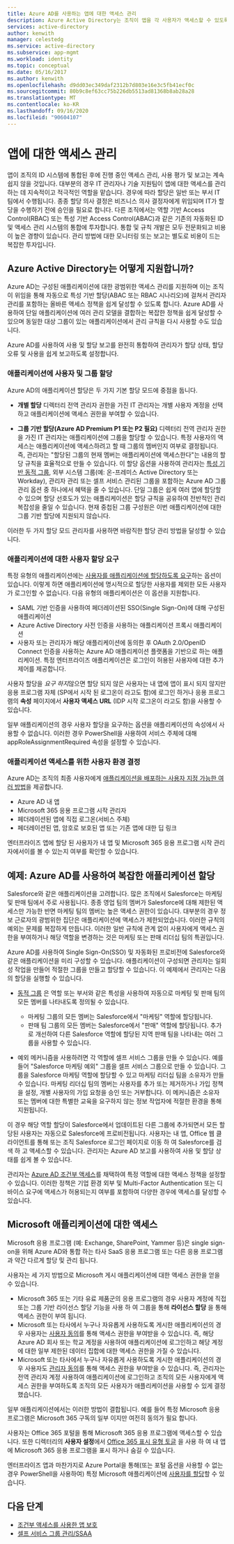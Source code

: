 ```yaml
---
title: Azure AD를 사용하는 앱에 대한 액세스 관리
description: Azure Active Directory는 조직이 앱을 각 사용자가 액세스할 수 있도록 지정하는 방법을 설명합니다.
services: active-directory
author: kenwith
manager: celestedg
ms.service: active-directory
ms.subservice: app-mgmt
ms.workload: identity
ms.topic: conceptual
ms.date: 05/16/2017
ms.author: kenwith
ms.openlocfilehash: d9dd03ec349daf2312b7d803e16e3c5fb41ecf0c
ms.sourcegitcommit: 80b9c8ef63cc75b226db5513ad81368b8ab28a28
ms.translationtype: MT
ms.contentlocale: ko-KR
ms.lasthandoff: 09/16/2020
ms.locfileid: "90604107"
---
```

# <a name="managing-access-to-apps"></a>앱에 대한 액세스 관리

앱이 조직의 ID 시스템에 통합된 후에 진행 중인 액세스 관리, 사용 평가 및 보고는 계속 쉽지 않을 것입니다. 대부분의 경우 IT 관리자나 기술 지원팀이 앱에 대한 액세스를 관리하는 데 지속적이고 적극적인 역할을 맡습니다. 경우에 따라 할당은 일반 또는 부서 IT 팀에서 수행됩니다. 종종 할당 의사 결정은 비즈니스 의사 결정자에게 위임되며 IT가 할당을 수행하기 전에 승인을 필요로 합니다.  다른 조직에서는 역할 기반 Access Control(RBAC) 또는 특성 기반 Access Control(ABAC)과 같은 기존의 자동화된 ID 및 액세스 관리 시스템의 통합에 투자합니다. 통합 및 규칙 개발은 모두 전문화되고 비용이 높은 경향이 있습니다. 관리 방법에 대한 모니터링 또는 보고는 별도로 비용이 드는 복잡한 투자입니다.

## <a name="how-does-azure-active-directory-help"></a>Azure Active Directory는 어떻게 지원합니까?

Azure AD는 구성된 애플리케이션에 대한 광범위한 액세스 관리를 지원하며 이는 조직이 위임을 통해 자동으로 특성 기반 할당(ABAC 또는 RBAC 시나리오)에 걸쳐서 관리자 관리를 포함하는 올바른 액세스 정책을 쉽게 달성할 수 있도록 합니다. Azure AD를 사용하여 단일 애플리케이션에 여러 관리 모델을 결합하는 복잡한 정책을 쉽게 달성할 수 있으며 동일한 대상 그룹이 있는 애플리케이션에서 관리 규칙을 다시 사용할 수도 있습니다.

Azure AD를 사용하여 사용 및 할당 보고를 완전히 통합하여 관리자가 할당 상태, 할당 오류 및 사용을 쉽게 보고하도록 설정합니다.

### <a name="assigning-users-and-groups-to-an-app"></a>애플리케이션에 사용자 및 그룹 할당

Azure AD의 애플리케이션 할당은 두 가지 기본 할당 모드에 중점을 둡니다.

* **개별 할당** 디렉터리 전역 관리자 권한을 가진 IT 관리자는 개별 사용자 계정을 선택하고 애플리케이션에 액세스 권한을 부여할 수 있습니다.

* **그룹 기반 할당(Azure AD Premium P1 또는 P2 필요)** 디렉터리 전역 관리자 권한을 가진 IT 관리자는 애플리케이션에 그룹을 할당할 수 있습니다. 특정 사용자의 액세스는 애플리케이션에 액세스하려고 할 때 그룹의 멤버인지 여부로 결정됩니다. 즉, 관리자는 "할당된 그룹의 현재 멤버는 애플리케이션에 액세스한다"는 내용의 할당 규칙을 효율적으로 만들 수 있습니다. 이 할당 옵션을 사용하여 관리자는 [특성 기반 동적 그룹](../fundamentals/active-directory-groups-create-azure-portal.md), 외부 시스템 그룹(예: 온-프레미스 Active Directory 또는 Workday), 관리자 관리 또는 셀프 서비스 관리된 그룹을 포함하는 Azure AD 그룹 관리 옵션 중 하나에서 혜택을 줄 수 있습니다. 단일 그룹은 쉽게 여러 앱에 할당할 수 있으며 할당 선호도가 있는 애플리케이션은 할당 규칙을 공유하여 전반적인 관리 복잡성을 줄일 수 있습니다. 현재 중첩된 그룹 구성원은 이번 애플리케이션에 대한 그룹 기반 할당에 지원되지 않습니다.

이러한 두 가지 할당 모드 관리자를 사용하면 바람직한 할당 관리 방법을 달성할 수 있습니다.

### <a name="requiring-user-assignment-for-an-app"></a>애플리케이션에 대한 사용자 할당 요구

특정 유형의 애플리케이션에는 [사용자를 애플리케이션에 할당하도록 요구](assign-user-or-group-access-portal.md#configure-an-application-to-require-user-assignment)하는 옵션이 있습니다. 이렇게 하면 애플리케이션에 명시적으로 할당한 사용자를 제외한 모든 사용자가 로그인할 수 없습니다. 다음 유형의 애플리케이션은 이 옵션을 지원합니다.

* SAML 기반 인증을 사용하여 페더레이션된 SSO(Single Sign-On)에 대해 구성된 애플리케이션
* Azure Active Directory 사전 인증을 사용하는 애플리케이션 프록시 애플리케이션
* 사용자 또는 관리자가 해당 애플리케이션에 동의한 후 OAuth 2.0/OpenID Connect 인증을 사용하는 Azure AD 애플리케이션 플랫폼을 기반으로 하는 애플리케이션. 특정 엔터프라이즈 애플리케이션은 로그인이 허용된 사용자에 대한 추가 제어를 제공합니다.

사용자 할당을 *요구 하지*않으면 할당 되지 않은 사용자는 내 앱에 앱이 표시 되지 않지만 응용 프로그램 자체 (SP에서 시작 된 로그온이 라고도 함)에 로그인 하거나 응용 프로그램의 **속성** 페이지에서 **사용자 액세스 URL** (IDP 시작 로그온이 라고도 함)을 사용할 수 있습니다.

일부 애플리케이션의 경우 사용자 할당을 요구하는 옵션을 애플리케이션의 속성에서 사용할 수 없습니다. 이러한 경우 PowerShell을 사용하여 서비스 주체에 대해 appRoleAssignmentRequired 속성을 설정할 수 있습니다.

### <a name="determining-the-user-experience-for-accessing-apps"></a>애플리케이션 액세스를 위한 사용자 환경 결정

Azure AD는 조직의 최종 사용자에게 [애플리케이션을 배포하는 사용자 지정 가능한 여러 방법](end-user-experiences.md)을 제공합니다.

* Azure AD 내 앱
* Microsoft 365 응용 프로그램 시작 관리자
* 페더레이션된 앱에 직접 로그온(서비스 주체)
* 페더레이션된 앱, 암호로 보호된 앱 또는 기존 앱에 대한 딥 링크

엔터프라이즈 앱에 할당 된 사용자가 내 앱 및 Microsoft 365 응용 프로그램 시작 관리자에서이를 볼 수 있는지 여부를 확인할 수 있습니다.

## <a name="example-complex-application-assignment-with-azure-ad"></a>예제: Azure AD를 사용하여 복잡한 애플리케이션 할당
Salesforce와 같은 애플리케이션을 고려합니다. 많은 조직에서 Salesforce는 마케팅 및 판매 팀에서 주로 사용됩니다. 종종 영업 팀의 멤버가 Salesforce에 대해 제한된 액세스만 가능한 반면 마케팅 팀의 멤버는 높은 액세스 권한이 있습니다. 대부분의 경우 정보 근로자의 광범위한 집단은 애플리케이션에 액세스가 제한되었습니다. 이러한 규칙의 예외는 문제를 복잡하게 만듭니다. 이러한 일반 규칙에 관계 없이 사용자에게 액세스 권한을 부여하거나 해당 역할을 변경하는 것은 마케팅 또는 판매 리더십 팀의 특권입니다.

Azure AD를 사용하여 Single Sign-On(SSO) 및 자동화된 프로비전에 Salesforce와 같은 애플리케이션을 미리 구성할 수 있습니다. 애플리케이션이 구성되면 관리자는 일회성 작업을 만들어 적절한 그룹을 만들고 할당할 수 있습니다. 이 예제에서 관리자는 다음의 할당을 실행할 수 있습니다.

* [동적 그룹](../fundamentals/active-directory-groups-create-azure-portal.md) 은 역할 또는 부서와 같은 특성을 사용하여 자동으로 마케팅 및 판매 팀의 모든 멤버를 나타내도록 정의될 수 있습니다.
  
  * 마케팅 그룹의 모든 멤버는 Salesforce에서 "마케팅" 역할에 할당됩니다.
  * 판매 팀 그룹의 모든 멤버는 Salesforce에서 "판매" 역할에 할당됩니다. 추가로 개선하여 다른 Salesforce 역할에 할당된 지역 판매 팀을 나타내는 여러 그룹을 사용할 수 있습니다.

* 예외 메커니즘을 사용하려면 각 역할에 셀프 서비스 그룹을 만들 수 있습니다. 예를 들어 "Salesforce 마케팅 예외" 그룹을 셀프 서비스 그룹으로 만들 수 있습니다. 그룹을 Salesforce 마케팅 역할에 할당할 수 있고 마케팅 리더십 팀을 소유자가 만들 수 있습니다. 마케팅 리더십 팀의 멤버는 사용자를 추가 또는 제거하거나 가입 정책을 설정, 개별 사용자의 가입 요청을 승인 또는 거부합니다. 이 메커니즘은 소유자 또는 멤버에 대한 특별한 교육을 요구하지 않는 정보 작업자에 적절한 환경을 통해 지원됩니다.

이 경우 해당 역할 할당이 Salesforce에서 업데이트된 다른 그룹에 추가되면서 모든 할당된 사용자는 자동으로 Salesforce에 프로비전됩니다. 사용자는 내 앱, Office 웹 클라이언트를 통해 또는 조직 Salesforce 로그인 페이지로 이동 하 여 Salesforce를 검색 하 고 액세스할 수 있습니다. 관리자는 Azure AD 보고를 사용하여 사용 및 할당 상태를 쉽게 볼 수 있습니다.

관리자는 [Azure AD 조건부 액세스](../conditional-access/concept-conditional-access-users-groups.md)를 채택하여 특정 역할에 대한 액세스 정책을 설정할 수 있습니다. 이러한 정책은 기업 환경 외부 및 Multi-Factor Authentication 또는 디바이스 요구에 액세스가 허용되는지 여부를 포함하여 다양한 경우에 액세스를 달성할 수 있습니다.

## <a name="access-to-microsoft-applications"></a>Microsoft 애플리케이션에 대한 액세스

Microsoft 응용 프로그램 (예: Exchange, SharePoint, Yammer 등)은 single sign-on을 위해 Azure AD와 통합 하는 타사 SaaS 응용 프로그램 또는 다른 응용 프로그램과 약간 다르게 할당 및 관리 됩니다.

사용자는 세 가지 방법으로 Microsoft 게시 애플리케이션에 대한 액세스 권한을 얻을 수 있습니다.

- Microsoft 365 또는 기타 유료 제품군의 응용 프로그램의 경우 사용자 계정에 직접 또는 그룹 기반 라이선스 할당 기능을 사용 하 여 그룹을 통해 **라이선스 할당** 을 통해 액세스 권한이 부여 됩니다.
- Microsoft 또는 타사에서 누구나 자유롭게 사용하도록 게시한 애플리케이션의 경우 사용자는 [사용자 동의](configure-user-consent.md)를 통해 액세스 권한을 부여받을 수 있습니다. 즉, 해당 Azure AD 회사 또는 학교 계정을 사용하여 애플리케이션에 로그인하고 해당 계정에 대한 일부 제한된 데이터 집합에 대한 액세스 권한을 가질 수 있습니다.
- Microsoft 또는 타사에서 누구나 자유롭게 사용하도록 게시한 애플리케이션의 경우 사용자도 [관리자 동의](manage-consent-requests.md)를 통해 액세스 권한을 부여받을 수 있습니다. 즉, 관리자는 전역 관리자 계정 사용하여 애플리케이션에 로그인하고 조직의 모든 사용자에게 액세스 권한을 부여하도록 조직의 모든 사용자가 애플리케이션을 사용할 수 있게 결정했습니다.

일부 애플리케이션에서는 이러한 방법이 결합됩니다. 예를 들어 특정 Microsoft 응용 프로그램은 Microsoft 365 구독의 일부 이지만 여전히 동의가 필요 합니다.

사용자는 Office 365 포털을 통해 Microsoft 365 응용 프로그램에 액세스할 수 있습니다. 또한 디렉터리의 **사용자 설정**에서 [Office 365 표시 유형 토글](hide-application-from-user-portal.md) 을 사용 하 여 내 앱에 Microsoft 365 응용 프로그램을 표시 하거나 숨길 수 있습니다. 

엔터프라이즈 앱과 마찬가지로 Azure Portal을 통해(또는 포털 옵션을 사용할 수 없는 경우 PowerShell을 사용하여) 특정 Microsoft 애플리케이션에 [사용자를 할당](assign-user-or-group-access-portal.md)할 수 있습니다.

## <a name="next-steps"></a>다음 단계
* [조건부 액세스를 사용한 앱 보호](../conditional-access/concept-conditional-access-cloud-apps.md)
* [셀프 서비스 그룹 관리/SSAA](../users-groups-roles/groups-self-service-management.md)
